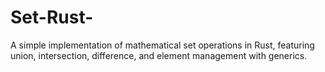# Set-Rust-
A simple implementation of mathematical set operations in Rust, featuring union, intersection, difference, and element management with generics.
